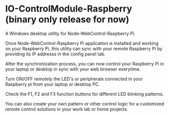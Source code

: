 # IO-ControlModule-Raspberry (binary only release for now)
A Windows desktop utility for Node-WebControl-Raspberry Pi.

Once Node-WebControl-Raspberry Pi application is installed and working on your Raspberry Pi, this utility can 
sync with your remote Raspberry Pi by providing its IP addresss in the config panel tab.

After the synchronization process, you can now control your Raspberry Pi in your laptop or desktop in sync with 
your web browser everytime.

Turn ON/OFF remotely the LED's or peripherals connected in your Raspberry pi from your laptop or desktop PC.

Check the F1, F2 and F3 function buttons for different LED blinking patterns.

You can also create your own pattern or other control logic for a customized remote control solutions in your 
work lab or home projects.

   
